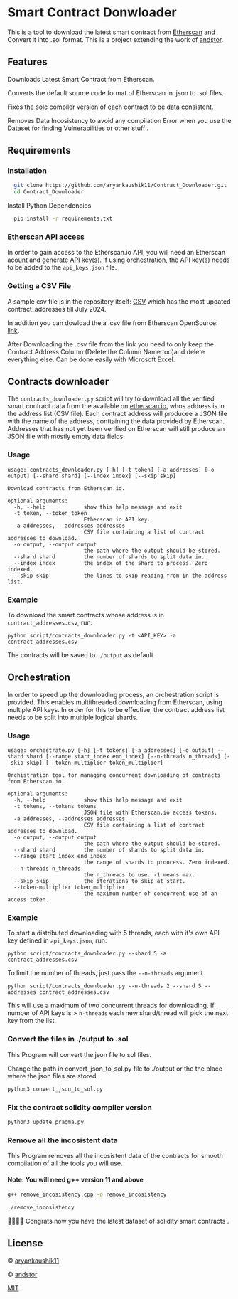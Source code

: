 
# Smart Contract Donwloader

This is a tool to download the latest smart contract from  [Etherscan](https://etherscan.io/) and Convert it into .sol format. 
This is a project extending the work of [andstor](https://github.com/andstor/smart-contract-downloader).

## Features

Downloads Latest Smart Contract from Etherscan.

Converts the default source code format of Etherscan in .json to .sol files.

Fixes the solc compiler version of each contract to be data consistent.

Removes Data Incosistency to avoid any compilation Error when you use the Dataset for finding Vulnerabilities or other stuff .





## Requirements


### Installation

```bash
  git clone https://github.com/aryankaushik11/Contract_Downloader.git
  cd Contract_Downloader
```
Install Python Dependencies
```bash
  pip install -r requirements.txt
```

### Etherscan API access
In order to gain access to the Etherscan.io API, you will need an Etherscan [acount](https://docs.etherscan.io/getting-started/creating-an-account) and generate [API key(s)](https://docs.etherscan.io/getting-started/viewing-api-usage-statistics). If using [orchestration](#orchestration), the API key(s) needs to be added to the `api_keys.json` file.

### Getting a CSV File

A sample csv file is in the repository itself: [CSV](https://github.com/aryankaushik11/Contract_Downloader/blob/main/script/contract_addresses.csv) which has the most updated contract_addresses till July 2024.

In addition you can dowload the a .csv file from Etherscan OpenSource: [link](https://etherscan.io/exportData?type=open-source-contract-codes).

After Downloading the .csv file from the link you need to only keep the Contract Address Column (Delete the Column Name too)and delete everything else. Can be done easily with Microsoft Excel.

## Contracts downloader
The `contracts_downloader.py` script will try to download all the verified smart contract data from the available on [etherscan.io](https://etherscan.io), whos address is in the address list (CSV file). Each contract address will producee a JSON file with the name of the address, conttaining the data provided by Etherscan. Addresses that has not yet been verified on Etherscan will still produce an JSON file with mostly empty data fields.

### Usage

```script
usage: contracts_downloader.py [-h] [-t token] [-a addresses] [-o output] [--shard shard] [--index index] [--skip skip]

Download contracts from Etherscan.io.

optional arguments:
  -h, --help            show this help message and exit
  -t token, --token token
                        Etherscan.io API key.
  -a addresses, --addresses addresses
                        CSV file containing a list of contract addresses to download.
  -o output, --output output
                        the path where the output should be stored.
  --shard shard         the number of shards to split data in.
  --index index         the index of the shard to process. Zero indexed.
  --skip skip           the lines to skip reading from in the address list.
```

### Example
To download the smart contracts whose address is in `contract_addresses.csv`, run:
```
python script/contracts_downloader.py -t <API_KEY> -a contract_addresses.csv
```
The contracts will be saved to `./output` as default.

## Orchestration
In order to speed up the downloading process, an orchestration script is provided. This enables multithreaded downloading from Etherscan, using multiple API keys. In order for this to be effective, the contract address list needs to be split into multiple logical shards.

### Usage
```script
usage: orchestrate.py [-h] [-t tokens] [-a addresses] [-o output] --shard shard [--range start_index end_index] [--n-threads n_threads] [--skip skip] [--token-multiplier token_multiplier]

Orchistration tool for managing concurrent downloading of contracts from Etherscan.io.

optional arguments:
  -h, --help            show this help message and exit
  -t tokens, --tokens tokens
                        JSON file with Etherscan.io access tokens.
  -a addresses, --addresses addresses
                        CSV file containing a list of contract addresses to download.
  -o output, --output output
                        the path where the output should be stored.
  --shard shard         the number of shards to split data in.
  --range start_index end_index
                        the range of shards to proocess. Zero indexed.
  --n-threads n_threads
                        the n_threads to use. -1 means max.
  --skip skip           the iterations to skip at start.
  --token-multiplier token_multiplier
                        the maximum number of concurrent use of an access token.
```
### Example

To start a distributed downloading with 5 threads, each with it's own API key defined in `api_keys.json`, run:
```
python script/contracts_downloader.py --shard 5 -a contract_addresses.csv
```

To limit the number of threads, just pass the `--n-threads` argument.
```
python script/contracts_downloader.py --n-threads 2 --shard 5 --addresses contract_addresses.csv
```
This will use a maximum of two concurrent threads for downloading. If number of API keys is > `n-threads` each new shard/thread will pick the next key from the list.

### Convert the files in ./output to .sol 

This Program will convert the json file to sol files.

Change the path in convert_json_to_sol.py file to ./output or the the place where the json files are stored.

```bash
python3 convert_json_to_sol.py 
```

### Fix the contract solidity compiler  version

```bash
python3 update_pragma.py
```

### Remove all the incosistent data 

This Program removes all the incosistent data of the contracts for smooth compilation of all the tools you will use.

#### Note: You will need g++ version 11 and above

```bash
g++ remove_incosistency.cpp -o remove_incosistency

./remove_incosistency
```

👏👏👏👏 Congrats now you have the latest dataset of solidity smart contracts .


## License

©️ [aryankaushik11](https://github.com/aryankaushik11)

©️ [andstor](https://github.com/andstor/smart-contract-downloader)

[MIT](https://choosealicense.com/licenses/mit/)

